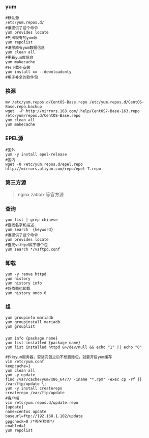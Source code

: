 ### yum
    #默认源
    /etc/yum.repos.d/
    #谁提供了这个命令  
    yum provides locate
    #列出现有的yum源
    yum repolist
    #清除原有yum数据信息
    yum clean all
    #更新yum库信息
    yum makecache
    #只下载不安装
    yum install xx --downloadonly
    #用于补全的软件包

### 换源

    mv /etc/yum.repos.d/CentOS-Base.repo /etc/yum.repos.d/CentOS-Base.repo.backup
    wget  -P http://mirrors.163.com/.help/CentOS7-Base-163.repo /etc/yum/repos.d/CentOS-Base.repo
    yum clean all
    yum makecache
    
### EPEL源
    
    #国外
    yum -y install epel-release 
    #国内
    wget -O /etc/yum.repos.d/epel.repo http://mirrors.aliyun.com/repo/epel-7.repo
    
### 第三方源
> nginx zabbix 等官方源

### 查询

    yum list | grep chinese
    #查找名字和描述
    yum search  {keyword}
    #谁提供了这个命令  
    yum provides locate
    #查找vsftpd属于哪个包
    yum search */vsftpd.conf

### 卸载

    yum -y remve httpd
    yum history 
    yum history info
    #将依赖也卸载
    yum history undo 6

### 组

    yum groupinfo mariadb
    yum groupinstall mariadb
    yum grouplist
    
 ### 
 
    yum info {package name}
    yum list installed {package name}
    yum list installed httpd &>/dev/null && echo "1" || echo "0"
    
    #作为yum服务器，安装完包之后不想删除包，就要开启yum缓存
    vim /etc/yum.conf  
    keepcache=1
    yum clean all
    yum -y update
    find /var/cache/yum/x86_64/7/ -iname "*.rpm" -exec cp -rf {} /var/ftp/update \;
    yum -y install createrepo  
    createrepo /var/ftp/update
    #客户端
    vim /etc/yum.repos.d/update.repo
    [update]
    name=centos update
    baseurl=ftp://192.168.1.102/update
    gpgcheck=0 /*签名检查*/
    enabled=1
    yum repolist